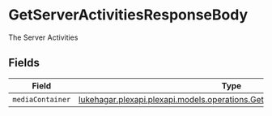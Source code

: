 # GetServerActivitiesResponseBody

The Server Activities


## Fields

| Field                                                                                                                                         | Type                                                                                                                                          | Required                                                                                                                                      | Description                                                                                                                                   |
| --------------------------------------------------------------------------------------------------------------------------------------------- | --------------------------------------------------------------------------------------------------------------------------------------------- | --------------------------------------------------------------------------------------------------------------------------------------------- | --------------------------------------------------------------------------------------------------------------------------------------------- |
| `mediaContainer`                                                                                                                              | [lukehagar.plexapi.plexapi.models.operations.GetServerActivitiesMediaContainer](../../models/operations/GetServerActivitiesMediaContainer.md) | :heavy_minus_sign:                                                                                                                            | N/A                                                                                                                                           |